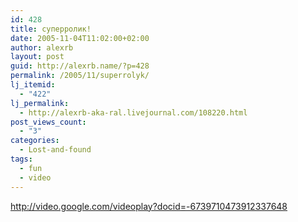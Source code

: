 ```yaml
---
id: 428
title: суперролик!
date: 2005-11-04T11:02:00+02:00
author: alexrb
layout: post
guid: http://alexrb.name/?p=428
permalink: /2005/11/superrolyk/
lj_itemid:
  - "422"
lj_permalink:
  - http://alexrb-aka-ral.livejournal.com/108220.html
post_views_count:
  - "3"
categories:
  - Lost-and-found
tags:
  - fun
  - video
---
```

http://video.google.com/videoplay?docid=-6739710473912337648